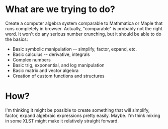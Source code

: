 # What are we trying to do? #
Create a computer algebra system comparable to Mathmatica or Maple that runs completely in browser. Actually, "comparable" is probably not the right word. It won't do any serious number crunching, but it should be able to do the basics:
  * Basic symbolic manipulation -- simplify, factor, expand, etc.
  * Basic calculus -- derivative, integrals
  * Complex numbers
  * Basic trig, exponential, and log manipulation
  * Basic matrix and vector algebra
  * Creation of custom functions and structures

# How? #
I'm thinking it might be possible to create something that will simplify, factor, expand algebraic expressions pretty easily. Maybe. I'm think mixing in some XLST might make it relatively straight forward.


